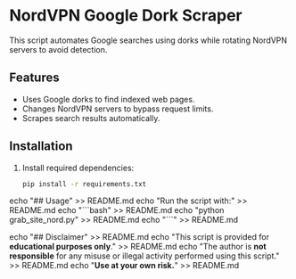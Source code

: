 # NordVPN Google Dork Scraper

This script automates Google searches using dorks while rotating NordVPN servers to avoid detection.

## Features
- Uses Google dorks to find indexed web pages.
- Changes NordVPN servers to bypass request limits.
- Scrapes search results automatically.

## Installation
1. Install required dependencies:
   ```bash
   pip install -r requirements.txt

echo "## Usage" >> README.md
echo "Run the script with:" >> README.md
echo "\`\`\`bash" >> README.md
echo "python grab_site_nord.py" >> README.md
echo "\`\`\`" >> README.md

echo "## Disclaimer" >> README.md
echo "This script is provided for **educational purposes only**." >> README.md
echo "The author is **not responsible** for any misuse or illegal activity performed using this script." >> README.md
echo "**Use at your own risk.**" >> README.md


